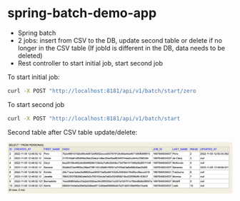 # spring-batch-demo-app

- Spring batch
- 2 jobs: insert from CSV to the DB, update second table or delete if no longer in the CSV table (If jobId is different in the DB, data needs to be deleted)
- Rest controller to start initial job, start second job

To start initial job:
```bash
curl -X POST "http://localhost:8181/api/v1/batch/start/zero
```

To start second job
```bash
curl -X POST "http://localhost:8181/api/v1/batch/start
```


Second table after CSV table update/delete:

![](Screenshot_2022-11-05at12_51_45.png)
